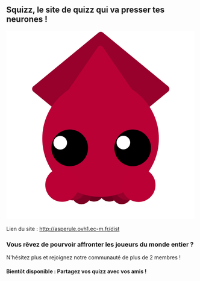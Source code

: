 ## Squizz, le site de quizz qui va presser tes neurones !

![Logo Squizz](squizz/src/assets/Cute.png)

Lien du site : http://asperule.ovh1.ec-m.fr/dist

### Vous rêvez de pourvoir affronter les joueurs du monde entier ?

N'hésitez plus et rejoignez notre communauté de plus de 2 membres !

#### Bientôt disponible : Partagez vos quizz avec vos amis !

